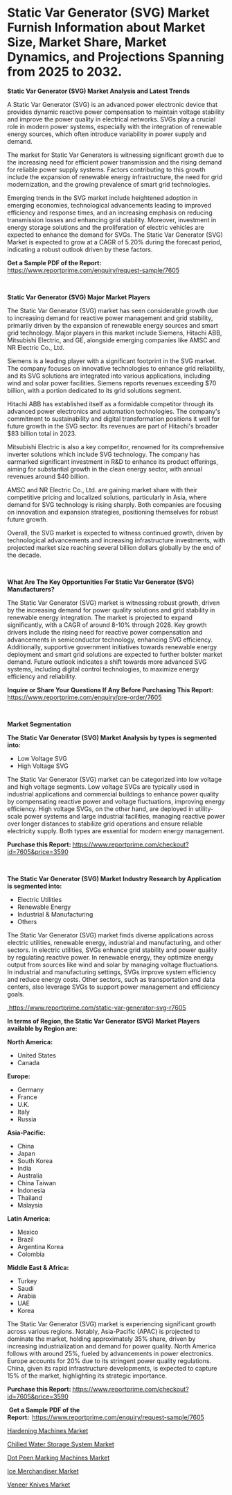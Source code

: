 <p><h1>Static Var Generator (SVG) Market Furnish Information about Market Size, Market Share, Market Dynamics, and Projections Spanning from 2025 to 2032.</h1></p><p><strong>Static Var Generator (SVG) Market Analysis and Latest Trends</strong></p>
<p><p>A Static Var Generator (SVG) is an advanced power electronic device that provides dynamic reactive power compensation to maintain voltage stability and improve the power quality in electrical networks. SVGs play a crucial role in modern power systems, especially with the integration of renewable energy sources, which often introduce variability in power supply and demand. </p><p>The market for Static Var Generators is witnessing significant growth due to the increasing need for efficient power transmission and the rising demand for reliable power supply systems. Factors contributing to this growth include the expansion of renewable energy infrastructure, the need for grid modernization, and the growing prevalence of smart grid technologies. </p><p>Emerging trends in the SVG market include heightened adoption in emerging economies, technological advancements leading to improved efficiency and response times, and an increasing emphasis on reducing transmission losses and enhancing grid stability. Moreover, investment in energy storage solutions and the proliferation of electric vehicles are expected to enhance the demand for SVGs. The Static Var Generator (SVG) Market is expected to grow at a CAGR of 5.20% during the forecast period, indicating a robust outlook driven by these factors.</p></p>
<p><strong>Get a Sample PDF of the Report:&nbsp;</strong> <a href="https://www.reportprime.com/enquiry/request-sample/7605?utm_campaign=950&utm_medium=2&utm_source=Github&utm_content=ia&utm_term=19032025&utm_id=static-var-generator-svg">https://www.reportprime.com/enquiry/request-sample/7605</a></p>
<p>&nbsp;</p>
<p><strong>Static Var Generator (SVG) Major Market Players</strong></p>
<p><p>The Static Var Generator (SVG) market has seen considerable growth due to increasing demand for reactive power management and grid stability, primarily driven by the expansion of renewable energy sources and smart grid technology. Major players in this market include Siemens, Hitachi ABB, Mitsubishi Electric, and GE, alongside emerging companies like AMSC and NR Electric Co., Ltd.</p><p>Siemens is a leading player with a significant footprint in the SVG market. The company focuses on innovative technologies to enhance grid reliability, and its SVG solutions are integrated into various applications, including wind and solar power facilities. Siemens reports revenues exceeding $70 billion, with a portion dedicated to its grid solutions segment.</p><p>Hitachi ABB has established itself as a formidable competitor through its advanced power electronics and automation technologies. The company's commitment to sustainability and digital transformation positions it well for future growth in the SVG sector. Its revenues are part of Hitachi's broader $83 billion total in 2023.</p><p>Mitsubishi Electric is also a key competitor, renowned for its comprehensive inverter solutions which include SVG technology. The company has earmarked significant investment in R&D to enhance its product offerings, aiming for substantial growth in the clean energy sector, with annual revenues around $40 billion.</p><p>AMSC and NR Electric Co., Ltd. are gaining market share with their competitive pricing and localized solutions, particularly in Asia, where demand for SVG technology is rising sharply. Both companies are focusing on innovation and expansion strategies, positioning themselves for robust future growth.</p><p>Overall, the SVG market is expected to witness continued growth, driven by technological advancements and increasing infrastructure investments, with projected market size reaching several billion dollars globally by the end of the decade.</p></p>
<p>&nbsp;</p>
<p><strong>What Are The Key Opportunities For Static Var Generator (SVG) Manufacturers?</strong></p>
<p><p>The Static Var Generator (SVG) market is witnessing robust growth, driven by the increasing demand for power quality solutions and grid stability in renewable energy integration. The market is projected to expand significantly, with a CAGR of around 8-10% through 2028. Key growth drivers include the rising need for reactive power compensation and advancements in semiconductor technology, enhancing SVG efficiency. Additionally, supportive government initiatives towards renewable energy deployment and smart grid solutions are expected to further bolster market demand. Future outlook indicates a shift towards more advanced SVG systems, including digital control technologies, to maximize energy efficiency and reliability.</p></p>
<p><strong>Inquire or Share Your Questions If Any Before Purchasing This Report:</strong> <a href="https://www.reportprime.com/enquiry/pre-order/7605?utm_campaign=950&utm_medium=2&utm_source=Github&utm_content=ia&utm_term=19032025&utm_id=static-var-generator-svg">https://www.reportprime.com/enquiry/pre-order/7605</a></p>
<p>&nbsp;</p>
<p><strong>Market Segmentation</strong></p>
<p><strong>The Static Var Generator (SVG) Market Analysis by types is segmented into:</strong></p>
<p><ul><li>Low Voltage SVG</li><li>High Voltage SVG</li></ul></p>
<p><p>The Static Var Generator (SVG) market can be categorized into low voltage and high voltage segments. Low voltage SVGs are typically used in industrial applications and commercial buildings to enhance power quality by compensating reactive power and voltage fluctuations, improving energy efficiency. High voltage SVGs, on the other hand, are deployed in utility-scale power systems and large industrial facilities, managing reactive power over longer distances to stabilize grid operations and ensure reliable electricity supply. Both types are essential for modern energy management.</p></p>
<p><strong>Purchase this Report:&nbsp;</strong><a href="https://www.reportprime.com/checkout?id=7605&price=3590&utm_campaign=950&utm_medium=2&utm_source=Github&utm_content=ia&utm_term=19032025&utm_id=static-var-generator-svg">https://www.reportprime.com/checkout?id=7605&price=3590</a></p>
<p>&nbsp;</p>
<p><strong>The Static Var Generator (SVG) Market Industry Research by Application is segmented into:</strong></p>
<p><ul><li>Electric Utilities</li><li>Renewable Energy</li><li>Industrial & Manufacturing</li><li>Others</li></ul></p>
<p><p>The Static Var Generator (SVG) market finds diverse applications across electric utilities, renewable energy, industrial and manufacturing, and other sectors. In electric utilities, SVGs enhance grid stability and power quality by regulating reactive power. In renewable energy, they optimize energy output from sources like wind and solar by managing voltage fluctuations. In industrial and manufacturing settings, SVGs improve system efficiency and reduce energy costs. Other sectors, such as transportation and data centers, also leverage SVGs to support power management and efficiency goals.</p></p>
<p><a href="https://www.reportprime.com/static-var-generator-svg-r7605?utm_campaign=950&utm_medium=2&utm_source=Github&utm_content=ia&utm_term=19032025&utm_id=static-var-generator-svg">&nbsp;https://www.reportprime.com/static-var-generator-svg-r7605</a></p>
<p><strong>In terms of Region, the Static Var Generator (SVG) Market Players available by Region are:</strong></p>
<p>
    <p> <strong> North America: </strong>
        <ul>
            <li>United States</li>
            <li>Canada</li>
        </ul>
        </p> 
    <p> <strong> Europe: </strong>
        <ul>
            <li>Germany</li>
            <li>France</li>
            <li>U.K.</li>
            <li>Italy</li>
            <li>Russia</li>
        </ul>
        </p> 
    <p> <strong> Asia-Pacific: </strong>
        <ul>
            <li>China</li>
            <li>Japan</li>
            <li>South Korea</li>
            <li>India</li>
            <li>Australia</li>
            <li>China Taiwan</li>
            <li>Indonesia</li>
            <li>Thailand</li>
            <li>Malaysia</li>
        </ul>
        </p> 
    <p> <strong> Latin America: </strong>
        <ul>
            <li>Mexico</li>
            <li>Brazil</li>
            <li>Argentina Korea</li>
            <li>Colombia</li>
        </ul>
        </p> 
    <p> <strong> Middle East & Africa: </strong>
        <ul>
            <li>Turkey</li>
            <li>Saudi</li>
            <li>Arabia</li>
            <li>UAE</li>
            <li>Korea</li>
        </ul>
    </p>
    </p>
<p><p>The Static Var Generator (SVG) market is experiencing significant growth across various regions. Notably, Asia-Pacific (APAC) is projected to dominate the market, holding approximately 35% share, driven by increasing industrialization and demand for power quality. North America follows with around 25%, fueled by advancements in power electronics. Europe accounts for 20% due to its stringent power quality regulations. China, given its rapid infrastructure developments, is expected to capture 15% of the market, highlighting its strategic importance.</p></p>
<p><strong>Purchase this Report: </strong><a href="https://www.reportprime.com/checkout?id=7605&price=3590&utm_campaign=950&utm_medium=2&utm_source=Github&utm_content=ia&utm_term=19032025&utm_id=static-var-generator-svg">https://www.reportprime.com/checkout?id=7605&price=3590</a></p>
<p>&nbsp;<strong>Get a Sample PDF of the Report:&nbsp;&nbsp;</strong><a href="https://www.reportprime.com/enquiry/request-sample/7605?utm_campaign=950&utm_medium=2&utm_source=Github&utm_content=ia&utm_term=19032025&utm_id=static-var-generator-svg">https://www.reportprime.com/enquiry/request-sample/7605</a></p>
<p><strong></strong></p>
<p><p><a href="https://github.com/billejuman43/Market-Research-Report-List-1/blob/main/hardening-machines-market.md?utm_campaign=950&utm_medium=2&utm_source=Github&utm_content=ia&utm_term=19032025&utm_id=static-var-generator-svg">Hardening Machines Market</a></p><p><a href="https://github.com/seibttullyjh/Market-Research-Report-List-1/blob/main/chilled-water-storage-system-market.md?utm_campaign=950&utm_medium=2&utm_source=Github&utm_content=ia&utm_term=19032025&utm_id=static-var-generator-svg">Chilled Water Storage System Market</a></p><p><a href="https://github.com/pockettifere14/Market-Research-Report-List-1/blob/main/dot-peen-marking-machines-market.md?utm_campaign=950&utm_medium=2&utm_source=Github&utm_content=ia&utm_term=19032025&utm_id=static-var-generator-svg">Dot Peen Marking Machines Market</a></p><p><a href="https://github.com/shroffuhpa/Market-Research-Report-List-1/blob/main/ice-merchandiser-market.md?utm_campaign=950&utm_medium=2&utm_source=Github&utm_content=ia&utm_term=19032025&utm_id=static-var-generator-svg">Ice Merchandiser Market</a></p><p><a href="https://github.com/dafertsuria/Market-Research-Report-List-1/blob/main/veneer-knives-market.md?utm_campaign=950&utm_medium=2&utm_source=Github&utm_content=ia&utm_term=19032025&utm_id=static-var-generator-svg">Veneer Knives Market</a></p></p>